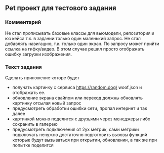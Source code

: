 ## Pet проект для тестового задания

### Комментарий
Не стал прописывать базовые классы для вьюмодели, репозитория и юз кейса т.к. в задании только один маленький запрос. Не стал добавлять навигацию, т.к. только один экран.
По запросу может прийти ссылка на гифку/видео. В этом случае решил просто отображать ошибку загрузки изображения.

### Текст задания
Сделать приложение которе будет
- получать картинку с сервиса https://random.dog/ woof.json и отображать ее.
- обновление экрана свайпом или переход должны обновлять картинку отсылая новый запрос
- предусмотреть обработки ошибки сети, пропал интернет и так далее
- картинкой можно поделится с друзьями через менеджеры либо сохранить в галерею
- предусмотреть подключения от 2ух метрик, сами метрики подключать ненужно достаточно подготовить вызовы функций которые будут вызываться при открытии, обновлении, а так же при попытке поделится
